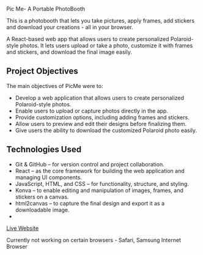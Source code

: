 Pic Me- A Portable PhotoBooth

This is a photobooth that lets you take pictures, apply frames, add stickers and download your creations - all in your browser.

A React-based web app that allows users to create personalized Polaroid-style photos. It lets users upload or take a photo, customize it with frames and stickers, and download the final image easily.

## Project Objectives

The main objectives of PicMe were to:  
- Develop a web application that allows users to create personalized Polaroid-style photos.  
- Enable users to upload or capture photos directly in the app.  
- Provide customization options, including adding frames and stickers.  
- Allow users to preview and edit their designs before finalizing them.  
- Give users the ability to download the customized Polaroid photo easily.  

## Technologies Used

- Git & GitHub – for version control and project collaboration.  
- React – as the core framework for building the web application and managing UI components.  
- JavaScript, HTML, and CSS – for functionality, structure, and styling.  
- Konva – to enable editing and manipulation of images, frames, and stickers on a canvas.  
- html2canvas – to capture the final design and export it as a downloadable image.
- 
[Live Website](https://yeahhina.github.io/picme/)

Currently not working on certain browsers - Safari, Samsung Internet Browser</p>
